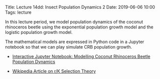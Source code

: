 Title: Lecture 14dd:  Insect Population Dynamics 2
Date: 2019-06-06 10:00
Tags: lecture

In this lecture period, we model population dynamics of the coconut rhinoceros
beetle using the exponential population growth model and the logistic population
growth model.

The mathematical models are expressed in Python code in a Jupyter notebook so
that we can play simulate CRB population growth.

* [Interactive Jupyter Notebook: Modelling Coconut Rhinoceros Beetle Population Dynamics](https://notebooks.azure.com/n/symgGHJO7iA/notebooks/crb_population_dynamics.ipynb)

* [Wikipedia Article on r/K Selection Theory](https://en.wikipedia.org/wiki/R/K_selection_theory)
